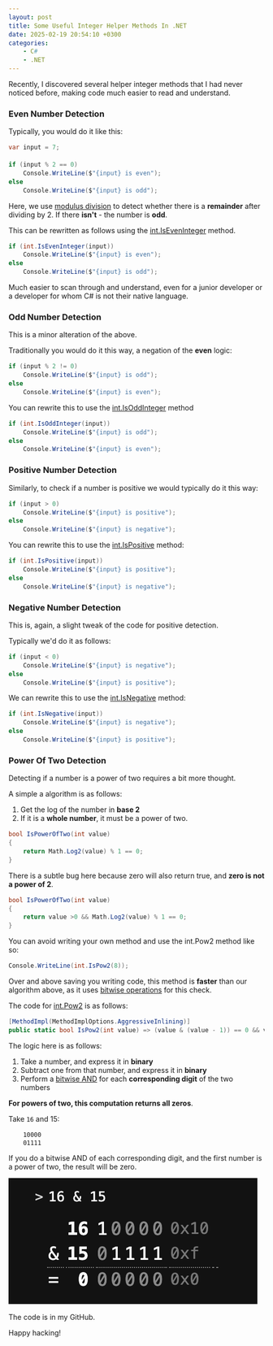```yaml
---
layout: post
title: Some Useful Integer Helper Methods In .NET
date: 2025-02-19 20:54:10 +0300
categories:
    - C#
    - .NET
---
```


Recently, I discovered several helper integer methods that I had never noticed before, making code much easier to read and understand.

### Even Number Detection

Typically, you would do it like this:

```c#
var input = 7;

if (input % 2 == 0)
    Console.WriteLine($"{input} is even");
else
    Console.WriteLine($"{input} is odd");
```

Here, we use [modulus division](https://en.wikipedia.org/wiki/Modulo) to detect whether there is a **remainder** after dividing by 2. If there **isn't** - the number is **odd**.

This can be rewritten as follows using the [int.IsEvenInteger](https://learn.microsoft.com/en-us/dotnet/api/system.int32.iseveninteger?view=net-9.0) method.

```c#
if (int.IsEvenInteger(input))
    Console.WriteLine($"{input} is even");
else
    Console.WriteLine($"{input} is odd");
```

Much easier to scan through and understand, even for a junior developer or a developer for whom C# is not their native language.

### Odd Number Detection

This is a minor alteration of the above.

Traditionally you would do it this way, a negation of the **even** logic:

```c#
if (input % 2 != 0)
    Console.WriteLine($"{input} is odd");
else
    Console.WriteLine($"{input} is even");
```

You can rewrite this to use the [int.IsOddInteger](https://learn.microsoft.com/en-us/dotnet/api/system.int32.isoddinteger?view=net-9.0) method

```c#
if (int.IsOddInteger(input))
    Console.WriteLine($"{input} is odd");
else
    Console.WriteLine($"{input} is even");
```

### Positive Number Detection

Similarly, to check if a number is positive we would typically do it this way:

```c#
if (input > 0)
    Console.WriteLine($"{input} is positive");
else
    Console.WriteLine($"{input} is negative");
```

You can rewrite this to use the [int.IsPositive](https://learn.microsoft.com/en-us/dotnet/api/system.int32.ispositive?view=net-9.0) method:

```c#
if (int.IsPositive(input))
    Console.WriteLine($"{input} is positive");
else
    Console.WriteLine($"{input} is negative");
```

### Negative Number Detection

This is, again, a slight tweak of the code for positive detection.

Typically we'd do it as follows:

```c#
if (input < 0)
    Console.WriteLine($"{input} is negative");
else
    Console.WriteLine($"{input} is positive");
```

We can rewrite this to use the [int.IsNegative](https://learn.microsoft.com/en-us/dotnet/api/system.int32.isnegative?view=net-9.0) method:

```c#
if (int.IsNegative(input))
    Console.WriteLine($"{input} is negative");
else
    Console.WriteLine($"{input} is positive");
```

### Power Of Two Detection

Detecting if a number is a power of two requires a bit more thought.

A simple a algorithm is as follows:

1. Get the log of the number  in **base 2**
2. If it is a **whole number**, it must be a power of two.

```c#
bool IsPowerOfTwo(int value)
{
    return Math.Log2(value) % 1 == 0;
}
```

There is a subtle bug here because zero will also return true, and **zero is not a power of 2**.

```c#
bool IsPowerOfTwo(int value)
{
    return value >0 && Math.Log2(value) % 1 == 0;
}
```

You can avoid writing your own method and use the int.Pow2 method like so:

```c#
Console.WriteLine(int.IsPow2(8));
```

Over and above saving you writing code, this method is **faster** than our algorithm above, as it uses [bitwise operations](https://en.wikipedia.org/wiki/Bitwise_operation) for this check.

The code for [int.Pow2](https://learn.microsoft.com/en-us/dotnet/api/system.int32.ispow2?view=net-9.0) is as follows:

```c#
[MethodImpl(MethodImplOptions.AggressiveInlining)]
public static bool IsPow2(int value) => (value & (value - 1)) == 0 && value > 0;
```

The logic here is as follows:

1. Take a number, and express it in **binary**
2. Subtract one from that number, and express it in **binary**
3. Perform a [bitwise AND](https://learn.microsoft.com/en-us/cpp/cpp/bitwise-and-operator-amp?view=msvc-170) for each **corresponding digit** of the two numbers

**For powers of two, this computation returns all zeros**.

Take `16` and 15:

```plaintext
	10000
	01111
```

If you do a bitwise AND of each corresponding digit, and the first number is a power of two, the result will be zero.

![bitwise](../images/2025/02/bitwise.png)

The code is in my GitHub.

Happy hacking!
